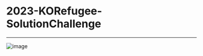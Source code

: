 # 2023-KORefugee-SolutionChallenge
---
![image](https://user-images.githubusercontent.com/117229525/229238057-62724038-e7fd-468d-9c02-015cfca3b825.png)
